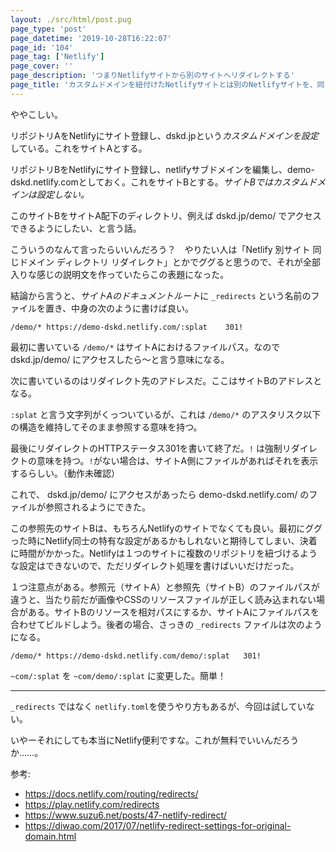 ```yaml
---
layout: ./src/html/post.pug
page_type: 'post'
page_datetime: '2019-10-28T16:22:07'
page_id: '104'
page_tag: ['Netlify']
page_cover: ''
page_description: 'つまりNetlifyサイトから別のサイトへリダイレクトする'
page_title: 'カスタムドメインを紐付けたNetlifyサイトとは別のNetlifyサイトを、同じカスタムドメイン配下のディレクトリにリダイレクトする'
---
```


ややこしい。

リポジトリAをNetlifyにサイト登録し、dskd.jpという*カスタムドメインを設定*している。これをサイトAとする。

リポジトリBをNetlifyにサイト登録し、netlifyサブドメインを編集し、demo-dskd.netlify.comとしておく。これをサイトBとする。*サイトBではカスタムドメインは設定しない。*

このサイトBをサイトA配下のディレクトリ、例えば dskd.jp/demo/ でアクセスできるようにしたい、と言う話。

こういうのなんて言ったらいいんだろう？　やりたい人は「Netlify 別サイト 同じドメイン ディレクトリ リダイレクト」とかでググると思うので、それが全部入りな感じの説明文を作っていたらこの表題になった。

結論から言うと、*サイトAのドキュメントルート*に `_redirects` という名前のファイルを置き、中身の次のように書けば良い。

```
/demo/*	https://demo-dskd.netlify.com/:splat	301!
```

最初に書いている `/demo/*` はサイトAにおけるファイルパス。なので dskd.jp/demo/ にアクセスしたら〜と言う意味になる。

次に書いているのはリダイレクト先のアドレスだ。ここはサイトBのアドレスとなる。

`:splat` と言う文字列がくっついているが、これは `/demo/*` のアスタリスク以下の構造を維持してそのまま参照する意味を持つ。

最後にリダイレクトのHTTPステータス301を書いて終了だ。`!` は強制リダイレクトの意味を持つ。`!`がない場合は、サイトA側にファイルがあればそれを表示するらしい。（動作未確認）

これで、 dskd.jp/demo/ にアクセスがあったら demo-dskd.netlify.com/ のファイルが参照されるようにできた。

この参照先のサイトBは、もちろんNetlifyのサイトでなくても良い。最初にググった時にNetlify同士の特有な設定があるかもしれないと期待してしまい、決着に時間がかかった。Netlifyは１つのサイトに複数のリポジトリを紐づけるような設定はできないので、ただリダイレクト処理を書けばいいだけだった。

１つ注意点がある。参照元（サイトA）と参照先（サイトB）のファイルパスが違うと、当たり前だが画像やCSSのリソースファイルが正しく読み込まれない場合がある。サイトBのリソースを相対パスにするか、サイトAにファイルパスを合わせてビルドしよう。後者の場合、さっきの `_redirects` ファイルは次のようになる。

```
/demo/*	https://demo-dskd.netlify.com/demo/:splat	301!
```

`~com/:splat` を `~com/demo/:splat` に変更した。簡単！

---

`_redirects` ではなく  `netlify.toml`を使うやり方もあるが、今回は試していない。

いやーそれにしても本当にNetlify便利ですな。これが無料でいいんだろうか……。

参考:

- https://docs.netlify.com/routing/redirects/
- https://play.netlify.com/redirects
- https://www.suzu6.net/posts/47-netlify-redirect/
- https://diwao.com/2017/07/netlify-redirect-settings-for-original-domain.html

